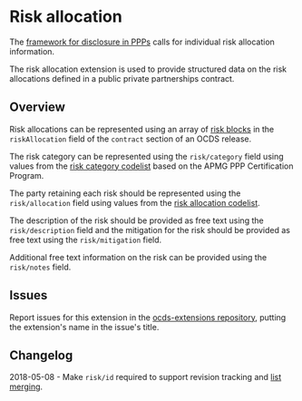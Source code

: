 # Risk allocation

The [framework for disclosure in PPPs](http://pubdocs.worldbank.org/en/773541448296707678/Disclosure-in-PPPs-Framework.pdf) calls for individual risk allocation information.

The risk allocation extension is used to provide structured data on the risk allocations defined in a public private partnerships contract.

## Overview

Risk allocations can be represented using an array of [risk blocks](../../../schema/reference/#organization) in the `riskAllocation` field of the `contract` section of an OCDS release.

The risk category can be represented using the `risk/category` field using values from the [risk category codelist](../schema/codelists/#risk-category) based on the APMG PPP Certification Program.

The party retaining each risk should be represented using the `risk/allocation` field using values from the [risk allocation codelist](../schema/codelists/#risk-allocation).

The description of the risk should be provided as free text using the `risk/description` field and the mitigation for the risk should be provided as free text using the `risk/mitigation` field.

Additional free text information on the risk can be provided using the `risk/notes` field.

## Issues

Report issues for this extension in the [ocds-extensions repository](https://github.com/open-contracting/ocds-extensions/issues), putting the extension's name in the issue's title.

## Changelog

2018-05-08 - Make `risk/id` required to support revision tracking and [list merging](http://standard.open-contracting.org/latest/en/schema/merging/#lists).